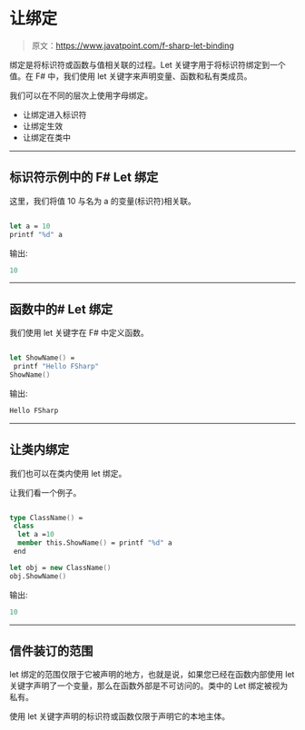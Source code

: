 # 让绑定

> 原文：<https://www.javatpoint.com/f-sharp-let-binding>

绑定是将标识符或函数与值相关联的过程。Let 关键字用于将标识符绑定到一个值。在 F# 中，我们使用 let 关键字来声明变量、函数和私有类成员。

我们可以在不同的层次上使用字母绑定。

*   让绑定进入标识符
*   让绑定生效
*   让绑定在类中

* * *

## 标识符示例中的 F# Let 绑定

这里，我们将值 10 与名为 a 的变量(标识符)相关联。

```fs

let a = 10
printf "%d" a

```

输出:

```fs
10

```

* * *

## 函数中的# Let 绑定

我们使用 let 关键字在 F# 中定义函数。

```fs

let ShowName() = 
 printf "Hello FSharp"
ShowName()

```

输出:

```fs
Hello FSharp

```

* * *

## 让类内绑定

我们也可以在类内使用 let 绑定。

让我们看一个例子。

```fs

type ClassName() = 
 class
  let a =10
  member this.ShowName() = printf "%d" a
 end

let obj = new ClassName()
obj.ShowName()

```

输出:

```fs
10

```

* * *

## 信件装订的范围

let 绑定的范围仅限于它被声明的地方，也就是说，如果您已经在函数内部使用 let 关键字声明了一个变量，那么在函数外部是不可访问的。类中的 Let 绑定被视为私有。

使用 let 关键字声明的标识符或函数仅限于声明它的本地主体。